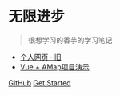 # 无限进步

> 很想学习的香芋的学习笔记


- [个人网页 · 旧](https://www.studyzzz.top)
- [Vue + AMap项目演示](https://www.zxxz.cloud)

[GitHub](https://github.com/shiningxy)
[Get Started](/aima/aimachap1)